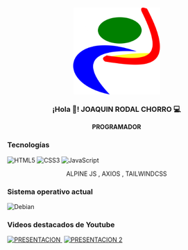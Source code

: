 <p align="center" width="300">
 <img align="center" width="200" src='https://github.com/joaquinrodal/joaquinrodal/blob/master/logo_1024x1024.png' alt='JOAQUIN' />
  <h3 align="center">¡Hola 👋! JOAQUIN RODAL CHORRO 💻</h3>
</p>
<p align="center"><strong>PROGRAMADOR</strong>


### Tecnologías
<img alt="HTML5" src="https://img.shields.io/badge/html5-%23E34F26.svg?style=for-the-badge&logo=html5&logoColor=white"/> <img alt="CSS3" src="https://img.shields.io/badge/css3-%231572B6.svg?style=for-the-badge&logo=css3&logoColor=white"/>  <img alt="JavaScript" src="https://img.shields.io/badge/javascript-%23323330.svg?style=for-the-badge&logo=javascript&logoColor=%23F7DF1E"/>
<p align="center">
 ALPINE JS       ,       AXIOS        ,         TAILWINDCSS
</p>

 ### Sistema operativo actual
<img alt="Debian" src="https://img.shields.io/badge/Debian-D70A53?style=for-the-badge&logo=debian&logoColor=white" /> 




### Videos destacados de Youtube
<a href='https://www.youtube.com/watch?v=XKM0KJMfLYk&t=7s' target='_blank' style='margin-right:4px'>
  <img width='30%' src='https://github.com/joaquinrodal/joaquinrodal/blob/master/PORTADA1.png' alt='PRESENTACION' />
</a>

<a href='https://www.youtube.com/watch?v=iwqeOKCcsik' target='_blank' style='margin-right:4px'>
  <img width='30%' src='https://github.com/joaquinrodal/joaquinrodal/blob/master/PORTADA5.png' alt='PRESENTACION 2' />
</a>

